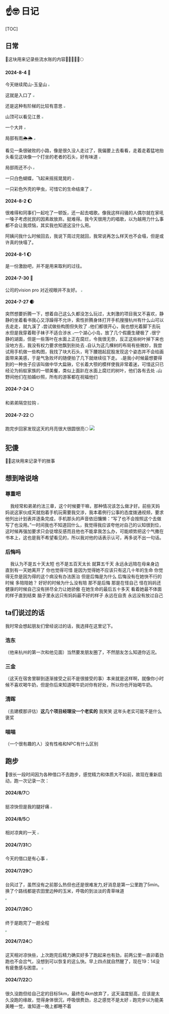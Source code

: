 # ☝️🤓 日记

[TOC]

## 日常
🎰这块用来记录些流水账的内容🌝🌑🌒🌓🌔🌕


#### 2024-8-4 🌝
今天继续爬山-玉皇山
<img src="https://pic.imgdb.cn/item/66b02220d9c307b7e9bbeafb.jpg" style="zoom: 30%" >

这就是入口了
<img src="https://pic.imgdb.cn/item/66b022b7d9c307b7e9bc8dad.jpg" style="zoom: 30%" >

还是这种有阶梯的比较有意思
<img src="https://pic.imgdb.cn/item/66b022ebd9c307b7e9bcb087.jpg" style="zoom: 30%">

山顶可以看见江景
<img src="https://pic.imgdb.cn/item/66b0236fd9c307b7e9bd1165.jpg" style="zoom: 30%" >

一个大井
<img src="https://pic.imgdb.cn/item/66b0238ed9c307b7e9bd2797.jpg" style="zoom: 30%">

局部有雨🌦️🌦️
<img src="https://pic.imgdb.cn/item/66b023aad9c307b7e9bd3d54.jpg" style="zoom: 30%">

看见一条很破败的小路，像是很久没人走过了，我偏要上去看看，走着走着猛地抬头看见这块像一个打坐的老者的石头，好有味道
<img src="https://pic.imgdb.cn/item/66b023c6d9c307b7e9bd4fc5.jpg" style="zoom: 30%">

局部雨还不小
<img src="https://pic.imgdb.cn/item/66b02446d9c307b7e9be7d74.jpg" style="zoom: 30%">

一只白色蝴蝶，飞起来摇摇晃晃的
<img src="https://pic.imgdb.cn/item/66b02648d9c307b7e9c5af79.jpg" style="zoom: 30%">

一只彩色外壳的甲虫，可惜它的生命结束了
<img src="https://pic.imgdb.cn/item/66b026e5d9c307b7e9c6fc41.jpg" style="zoom: 30%">

#### 2024-8-2 🌔
很难得和同事们一起吃了一顿饭，还一起去唱歌。像我这样闷骚的人偶尔就在家吼一嗓子考虑扰民的因素故放弃。挺难得。我今天很用力的唱歌，以为越用力什么事都不会让我烦恼，其实我也知道这没什么用。

阿姨问我什么时候回去，我说下周过完就回，我常说再怎么样天也不会塌，但是或许真的快塌了。

#### 2024-8-1 🌔
是一份激励吧，并不是用来取利的过往。

#### 2024-7-30 🌝

公司的vision pro 对近视眼并不友好。
<img src="https://pic.imgdb.cn/item/66a8bc31d9c307b7e9124212.jpg" style="zoom: 30%"   />


#### 2024-7-27 🌒
突然想要折腾一下，想着自己这么久都没怎么玩过，太刺激的项目我又不喜欢，静静的坐着看书我心又浮躁得不允许，索性折腾身体打开手机搜搜杭州有什么山可以去走走，就九溪了
<img src="https://pic.imgdb.cn/item/66a6e8b5d9c307b7e9981e3d.jpg" style="zoom: 30%"   />尝试做些构图但失败了
<img src="https://pic.imgdb.cn/item/66a6e8b0d9c307b7e998198d.jpg" style="zoom: 30%"   />他们都很开心，我也想光着脚下去玩水但是我穿着鞋子袜子不适合涉水
<img src="https://pic.imgdb.cn/item/66a6e8bcd9c307b7e9982455.jpg" style="zoom: 30%"   />一个湖心小岛，放了几个假鹿生硬极了
<img src="https://pic.imgdb.cn/item/66a6e8bad9c307b7e99821ff.jpg" style="zoom: 30%"   />很宁静的湖面，但是一些落叶在水面上正在腐烂，令我很无奈，反正这些树叶掉下来也没地方去，我没有权力要求他飘到别处去
<img src="https://pic.imgdb.cn/item/66a6e8c0d9c307b7e9982775.jpg" style="zoom: 30%"   />自认为这几棵树的布局有些微妙，我尝试用手机做一些构图，我找了块大石头，弯下腰翘起屁股发现这个姿态并不会给画面带来美感，于是气急败坏的随便拍了几下就继续往下走。
<img src="https://pic.imgdb.cn/item/66a6e8c5d9c307b7e9982bb1.jpg" style="zoom: 30%"   />是我小时候最想要得到的一种虫子应该叫做中华大扁锹，它长着大颚的模样使我非常着迷，可惜这只已经沦为蚂蚁家族的一顿美餐，类似上面趴在水面上腐烂的树叶，他们各有去处
<img src="https://pic.imgdb.cn/item/66a6ed8fd9c307b7e99da1d0.png" style="zoom: 30%"   />山野间他们在拍婚纱照，所有的游客都在祝福他们




#### 2024-7-24 🌕
和弟弟隔空拉钩
<img src="https://pic.imgdb.cn/item/66a1bd6bd9c307b7e9f5eb57.png" style="zoom: 30%"   />

#### 2024-7-22 🌕
跑完步回家发现这天的月亮很大很圆很亮🌕
<img src="https://pic.imgdb.cn/item/66a1bd07d9c307b7e9f596e0.png"   />


## 犯傻
😶‍🌫️这块用来记录干的挫事


## 想到啥说啥
### 尊重吧
&nbsp;&nbsp;&nbsp;&nbsp;我经常和弟弟约法三章，这个时候要干嘛，那种情况该怎么做才好。前些天妈妈说这家伙成天就抱着手机玩需要我交涉，我本着例行公事的态度拨通视频，要求他列出计划表并逐条完成，手机那头的声音依旧慵懒：“写了也不会按照这个去做写了也没用。”一时间我也不知道回什么，我觉得我应该夸他对自己的认知很到位，这时候再强加要求只会徒增反感而且他也不能拿我怎么办，可能顺势把这个气撒在书本上，这也是我不希望看见的，所以我对他的话表示认可，再多说不出一句话。

### 后悔吗
&nbsp;&nbsp;&nbsp;&nbsp;我认为不是五十天太短 也不是五百天太长  就算五千天 永远永远陪在母亲身边  直到有一天她离开了  你也觉得可惜 是因为觉得她不应该只有这几十年的生命  你觉得无奈是因为得的这个病没有办法医治  但是后悔是为什么 后悔没有在她快不行的时候 多陪陪她？ 好好的时候为什么没有陪 那不是后悔 那是在怪自己 怪在妈妈还健康的时候自己没有拼尽全力让她骄傲  在她生命的最后五十多天 看着她最不体面的样子直到结束 脑子里永远只有妈妈最不好的样子 永远在自责 永远没有放过自己 


## ta们说过的话
我时常会想起朋友们曾经说过的话，我选择在这里记下。
### 浩东
（他来杭州的第一次和他见面）当然要发朋友圈了，不然朋友怎么知道你近况。

### 三金
（这天在宿舍里聊到逐渐接受之前不是很接受的事）本来就是这样啊，就像你小时候不喜欢喝牛奶，但是你后来知道喝牛奶对你有好处，所以你也开始喝牛奶。

### 清晖
（去建模那评估）**这几个项目经理没一个老实的** 我笑笑 这年头老实可能不是什么褒奖

### 喵喵
（一个很有趣的人）没有性格和NPC有什么区别




## 跑步

👣很长一段时间因为各种借口不去跑步，感觉精力和体质大不如前，故现在重新启动，跑一次记录一次：
#### **2024/8/7🌕**
挺凉快但是我的腿好痛
<img src="https://pic.imgdb.cn/item/66b56a2ed9c307b7e9ed9095.jpg" style="zoom: 33%;">

#### **2024/8/5🌕**
相对凉爽的一天
<img src="https://pic.imgdb.cn/item/66b181cdd9c307b7e91d3370.jpg" style="zoom: 33%;">

#### **2024/7/31🌕**

今天的借口是有心事
<img src="https://pic.imgdb.cn/item/66aae68dd9c307b7e9cded56.jpg"  style="zoom: 33%;" />

#### **2024/7/29🌕**
台风过了，虽然没有之前那么热但也还是很难发力,好消息是第一公里跑了5min。换了个路线都是农田里边种的玉米，呼吸的到淡淡的青草味道

<img src="https://pic.imgdb.cn/item/66a84789d9c307b7e9aa1ab5.jpg"  style="zoom: 33%;" />

#### **2024/7/26🌕**
终于是跑完了一趟全程

<img src="https://pic.imgdb.cn/item/66a856ced9c307b7e9b5fc24.jpg"  style="zoom: 33%;" />

#### **2024/7/24🌕**
这天相对凉快些，上次跑完后精力确实好多了跑起来也有劲，前两公里一直卯着劲跑也不会岔气，没想到可以恢复的这么快。早上四点就自然醒了，现在19：14没有疲惫感与困意。
<img src="https://pic.imgdb.cn/item/66a1b91bd9c307b7e9f258c7.jpg"  style="zoom: 33%;" />

#### **2024/7/22🌕**
很久没跑但给自己定的目标5km，最终在4km放弃了，这天温度挺高，应该是太久没跑的缘故，觉得身体很沉，呼吸很费劲，总之感觉不是太好
<img src="https://pic.imgdb.cn/item/66a1b65ed9c307b7e9f02cce.jpg"  style="zoom: 33%;" />
跑完步以为能美美睡一觉，谁知道一晚上都睡不着
